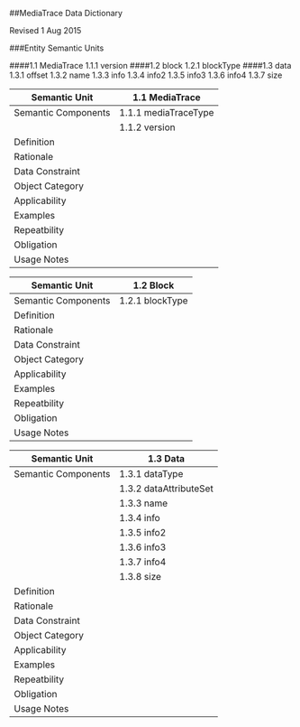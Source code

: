##MediaTrace Data Dictionary 

Revised 1 Aug 2015

###Entity Semantic Units

####1.1 MediaTrace
	1.1.1 version
####1.2 block
	1.2.1 blockType
####1.3 data	
	1.3.1 offset
	1.3.2 name
	1.3.3 info
	1.3.4 info2
	1.3.5 info3
	1.3.6 info4
	1.3.7 size
			
Semantic Unit      | 1.1 MediaTrace
-------------------|----------------------------------------------------
Semantic Components| 1.1.1 mediaTraceType
				   | 1.1.2 version
Definition         | 
Rationale          | 
Data Constraint    | 
Object Category	   | 
Applicability      | 
Examples           | 
Repeatbility       | 
Obligation         | 
Usage Notes		   | 

Semantic Unit      | 1.2 Block
-------------------|----------------------------------------------------
Semantic Components| 1.2.1 blockType
Definition         | 
Rationale          | 
Data Constraint    | 
Object Category	   | 
Applicability      | 
Examples           | 
Repeatbility       | 
Obligation         | 
Usage Notes		   | 

Semantic Unit      | 1.3 Data
-------------------|----------------------------------------------------
Semantic Components| 1.3.1 dataType
			       | 1.3.2 dataAttributeSet
				   | 1.3.3 name
				   | 1.3.4 info
				   | 1.3.5 info2
			       | 1.3.6 info3
				   | 1.3.7 info4
			       | 1.3.8 size
Definition         | 
Rationale          | 
Data Constraint    | 
Object Category	   | 
Applicability      | 
Examples           | 
Repeatbility       | 
Obligation         | 
Usage Notes		   | 


			